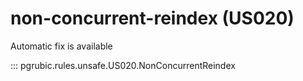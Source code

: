 # non-concurrent-reindex (US020)

Automatic fix is available

::: pgrubic.rules.unsafe.US020.NonConcurrentReindex
